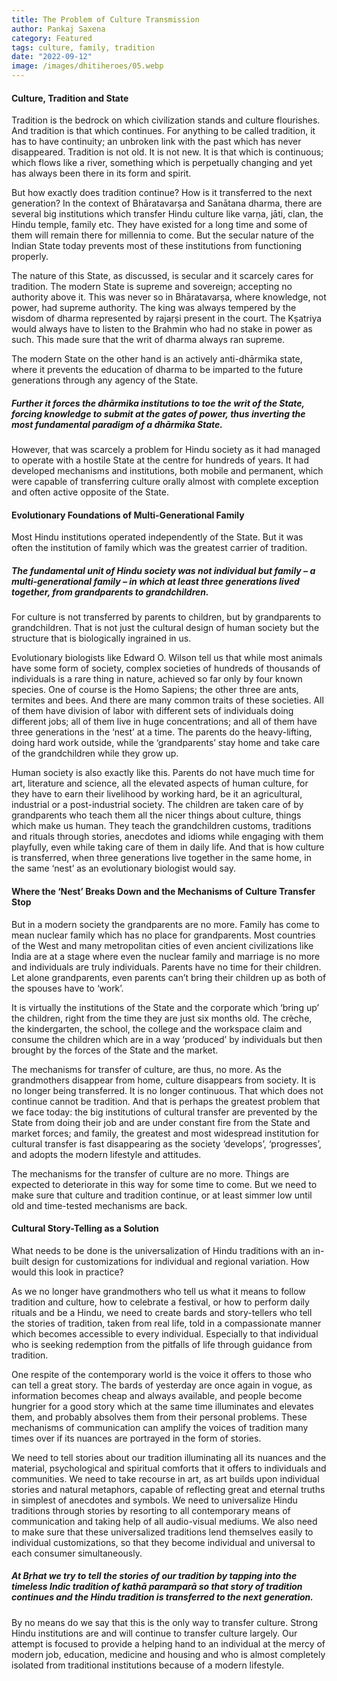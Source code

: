 ```yaml
---
title: The Problem of Culture Transmission
author: Pankaj Saxena
category: Featured
tags: culture, family, tradition
date: "2022-09-12"
image: /images/dhitiheroes/05.webp
---
```


#### Culture, Tradition and State
Tradition is the bedrock on which civilization stands and culture flourishes. And tradition is that which continues. For anything to be called tradition, it has to have continuity; an unbroken link with the past which has never disappeared. Tradition is not old. It is not new. It is that which is continuous; which flows like a river, something which is perpetually changing and yet has always been there in its form and spirit.

But how exactly does tradition continue? How is it transferred to the next generation? In the context of Bhāratavarṣa and Sanātana dharma, there are several big institutions which transfer Hindu culture like varṇa, jāti, clan, the Hindu temple, family etc. They have existed for a long time and some of them will remain there for millennia to come. But the secular nature of the Indian State today prevents most of these institutions from functioning properly.

The nature of this State, as discussed, is secular and it scarcely cares for tradition. The modern State is supreme and sovereign; accepting no authority above it. This was never so in Bhāratavarṣa, where knowledge, not power, had supreme authority. The king was always tempered by the wisdom of dharma represented by rajaṛṣi present in the court. The Kṣatriya would always have to listen to the Brahmin who had no stake in power as such. This made sure that the writ of dharma always ran supreme.

The modern State on the other hand is an actively anti-dhārmika state, where it prevents the education of dharma to be imparted to the future generations through any agency of the State.

##### Further it forces the dhārmika institutions to toe the writ of the State, forcing knowledge to submit at the gates of power, thus inverting the most fundamental paradigm of a dhārmika State.

However, that was scarcely a problem for Hindu society as it had managed to operate with a hostile State at the centre for hundreds of years. It had developed mechanisms and institutions, both mobile and permanent, which were capable of transferring culture orally almost with complete exception and often active opposite of the State.

#### Evolutionary Foundations of Multi-Generational Family
Most Hindu institutions operated independently of the State. But it was often the institution of family which was the greatest carrier of tradition.

##### The fundamental unit of Hindu society was not individual but family – a multi-generational family – in which at least three generations lived together, from grandparents to grandchildren.

For culture is not transferred by parents to children, but by grandparents to grandchildren. That is not just the cultural design of human society but the structure that is biologically ingrained in us.

Evolutionary biologists like Edward O. Wilson tell us that while most animals have some form of society, complex societies of hundreds of thousands of individuals is a rare thing in nature, achieved so far only by four known species. One of course is the Homo Sapiens; the other three are ants, termites and bees. And there are many common traits of these societies. All of them have division of labor with different sets of individuals doing different jobs; all of them live in huge concentrations; and all of them have three generations in the ‘nest’ at a time. The parents do the heavy-lifting, doing hard work outside, while the ‘grandparents’ stay home and take care of the grandchildren while they grow up.

Human society is also exactly like this. Parents do not have much time for art, literature and science, all the elevated aspects of human culture, for they have to earn their livelihood by working hard, be it an agricultural, industrial or a post-industrial society. The children are taken care of by grandparents who teach them all the nicer things about culture, things which make us human. They teach the grandchildren customs, traditions and rituals through stories, anecdotes and idioms while engaging with them playfully, even while taking care of them in daily life. And that is how culture is transferred, when three generations live together in the same home, in the same ‘nest’ as an evolutionary biologist would say.

#### Where the ‘Nest’ Breaks Down and the Mechanisms of Culture Transfer Stop
But in a modern society the grandparents are no more. Family has come to mean nuclear family which has no place for grandparents. Most countries of the West and many metropolitan cities of even ancient civilizations like India are at a stage where even the nuclear family and marriage is no more and individuals are truly individuals. Parents have no time for their children. Let alone grandparents, even parents can’t bring their children up as both of the spouses have to ‘work’.

It is virtually the institutions of the State and the corporate which ‘bring up’ the children, right from the time they are just six months old. The crèche, the kindergarten, the school, the college and the workspace claim and consume the children which are in a way ‘produced’ by individuals but then brought by the forces of the State and the market.

The mechanisms for transfer of culture, are thus, no more. As the grandmothers disappear from home, culture disappears from society. It is no longer being transferred. It is no longer continuous. That which does not continue cannot be tradition. And that is perhaps the greatest problem that we face today: the big institutions of cultural transfer are prevented by the State from doing their job and are under constant fire from the State and market forces; and family, the greatest and most widespread institution for cultural transfer is fast disappearing as the society ‘develops’, ‘progresses’, and adopts the modern lifestyle and attitudes.

The mechanisms for the transfer of culture are no more. Things are expected to deteriorate in this way for some time to come. But we need to make sure that culture and tradition continue, or at least simmer low until old and time-tested mechanisms are back.

#### Cultural Story-Telling as a Solution
What needs to be done is the universalization of Hindu traditions with an in-built design for customizations for individual and regional variation. How would this look in practice?

As we no longer have grandmothers who tell us what it means to follow tradition and culture, how to celebrate a festival, or how to perform daily rituals and be a Hindu, we need to create bards and story-tellers who tell the stories of tradition, taken from real life, told in a compassionate manner which becomes accessible to every individual. Especially to that individual who is seeking redemption from the pitfalls of life through guidance from tradition.

One respite of the contemporary world is the voice it offers to those who can tell a great story. The bards of yesterday are once again in vogue, as information becomes cheap and always available, and people become hungrier for a good story which at the same time illuminates and elevates them, and probably absolves them from their personal problems. These mechanisms of communication can amplify the voices of tradition many times over if its nuances are portrayed in the form of stories.

We need to tell stories about our tradition illuminating all its nuances and the material, psychological and spiritual comforts that it offers to individuals and communities. We need to take recourse in art, as art builds upon individual stories and natural metaphors, capable of reflecting great and eternal truths in simplest of anecdotes and symbols. We need to universalize Hindu traditions through stories by resorting to all contemporary means of communication and taking help of all audio-visual mediums. We also need to make sure that these universalized traditions lend themselves easily to individual customizations, so that they become individual and universal to each consumer simultaneously.

##### At Bṛhat we try to tell the stories of our tradition by tapping into the timeless Indic tradition of kathā paramparā so that story of tradition continues and the Hindu tradition is transferred to the next generation.

By no means do we say that this is the only way to transfer culture. Strong Hindu institutions are and will continue to transfer culture largely. Our attempt is focused to provide a helping hand to an individual at the mercy of modern job, education, medicine and housing and who is almost completely isolated from traditional institutions because of a modern lifestyle.